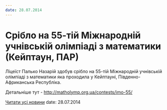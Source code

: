 ```yaml
---
date: 28.07.2014
---
```

# Cрібло на 55-тій Міжнародній учнівській олімпіаді з математики (Кейптаун, ПАР)

Ліцеїст Палько Назарій здобув срібло на 55-тій Міжнародній учнівській олімпіаді з математики яка проходила у Кейптауні, Південно-Африканська Республіка.

Детальніше тут - http://matholymp.org.ua/contests/imo-55/

[Читати усі новини](/news)
date: 28.07.2014

